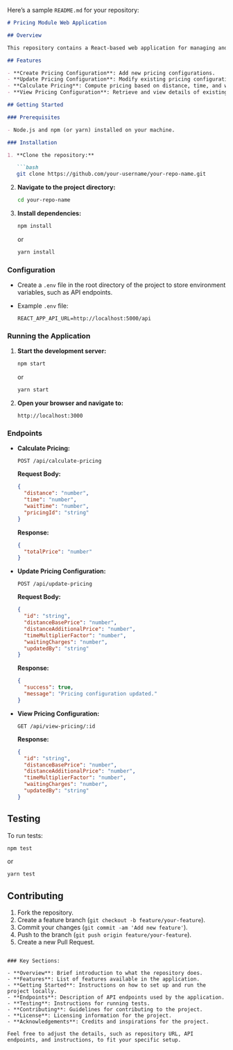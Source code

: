 Here’s a sample `README.md` for your repository:

```markdown
# Pricing Module Web Application

## Overview

This repository contains a React-based web application for managing and calculating pricing configurations. It includes features for updating pricing configurations and calculating pricing based on distance, time, and waiting charges.

## Features

- **Create Pricing Configuration**: Add new pricing configurations.
- **Update Pricing Configuration**: Modify existing pricing configurations.
- **Calculate Pricing**: Compute pricing based on distance, time, and waiting charges.
- **View Pricing Configuration**: Retrieve and view details of existing pricing configurations.

## Getting Started

### Prerequisites

- Node.js and npm (or yarn) installed on your machine.

### Installation

1. **Clone the repository:**

   ```bash
   git clone https://github.com/your-username/your-repo-name.git
   ```

2. **Navigate to the project directory:**

   ```bash
   cd your-repo-name
   ```

3. **Install dependencies:**

   ```bash
   npm install
   ```

   or

   ```bash
   yarn install
   ```

### Configuration

- Create a `.env` file in the root directory of the project to store environment variables, such as API endpoints.
- Example `.env` file:

  ```env
  REACT_APP_API_URL=http://localhost:5000/api
  ```

### Running the Application

1. **Start the development server:**

   ```bash
   npm start
   ```

   or

   ```bash
   yarn start
   ```

2. **Open your browser and navigate to:**

   ```
   http://localhost:3000
   ```

### Endpoints

- **Calculate Pricing:**

  `POST /api/calculate-pricing`

  **Request Body:**

  ```json
  {
    "distance": "number",
    "time": "number",
    "waitTime": "number",
    "pricingId": "string"
  }
  ```

  **Response:**

  ```json
  {
    "totalPrice": "number"
  }
  ```

- **Update Pricing Configuration:**

  `POST /api/update-pricing`

  **Request Body:**

  ```json
  {
    "id": "string",
    "distanceBasePrice": "number",
    "distanceAdditionalPrice": "number",
    "timeMultiplierFactor": "number",
    "waitingCharges": "number",
    "updatedBy": "string"
  }
  ```

  **Response:**

  ```json
  {
    "success": true,
    "message": "Pricing configuration updated."
  }
  ```

- **View Pricing Configuration:**

  `GET /api/view-pricing/:id`

  **Response:**

  ```json
  {
    "id": "string",
    "distanceBasePrice": "number",
    "distanceAdditionalPrice": "number",
    "timeMultiplierFactor": "number",
    "waitingCharges": "number",
    "updatedBy": "string"
  }
  ```

## Testing

To run tests:

```bash
npm test
```

or

```bash
yarn test
```

## Contributing

1. Fork the repository.
2. Create a feature branch (`git checkout -b feature/your-feature`).
3. Commit your changes (`git commit -am 'Add new feature'`).
4. Push to the branch (`git push origin feature/your-feature`).
5. Create a new Pull Request.



```

### Key Sections:

- **Overview**: Brief introduction to what the repository does.
- **Features**: List of features available in the application.
- **Getting Started**: Instructions on how to set up and run the project locally.
- **Endpoints**: Description of API endpoints used by the application.
- **Testing**: Instructions for running tests.
- **Contributing**: Guidelines for contributing to the project.
- **License**: Licensing information for the project.
- **Acknowledgements**: Credits and inspirations for the project.

Feel free to adjust the details, such as repository URL, API endpoints, and instructions, to fit your specific setup.